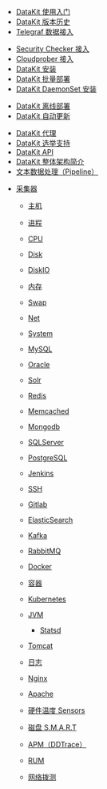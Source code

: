 - [DataKit 使用入门](datakit-how-to)
- [DataKit 版本历史](changelog)
- [Telegraf 数据接入](telegraf)
<!-- - [Prometheus 数据接入](prometheus) -->
- [Security Checker 接入](sec-checker)
- [Cloudprober 接入](cloudprober)
- [DataKit 安装](datakit-install)
- [DataKit 批量部署](datakit-batch-deploy)
- [DataKit DaemonSet 安装](datakit-daemonset-deploy)
<!-- - [DataKit Docker 安装](datakit-docker-install) -->
- [DataKit 离线部署](datakit-offline-install)
- [DataKit 自动更新](datakit-update-crontab)
<!-- - [Datakit 公网部署](datakit-on-public) -->
- [DataKit 代理](proxy)
- [DataKit 选举支持](election)
- [DataKit API](apis)
- [DataKit 整体架构简介](datakit-arch)
- [文本数据处理（Pipeline）](pipeline)
<!-- - [DataKit 支持的数据类型](datatypes) -->
<!-- - [DataWay](dataway) -->
- [采集器]()

  - [主机](hostobject)
  - [进程](host_processes)
  - [CPU](cpu)
  - [Disk](disk)
  - [DiskIO](diskio)
  - [内存](mem)
  - [Swap](swap)
  - [Net](net)
  - [System](system)

  - [MySQL](mysql)
  - [Oracle](oracle)
  - [Solr](solr)

  - [Redis](redis)
  - [Memcached](memcached)
  - [Mongodb](mongodb)
  - [SQLServer](sqlserver)
  - [PostgreSQL](postgresql)

  - [Jenkins](jenkins)
  - [SSH](ssh)
  - [Gitlab](gitlab)

  - [ElasticSearch](elasticsearch)
  - [Kafka](kafka)
  - [RabbitMQ](rabbitmq)

  - [Docker](docker)
  - [容器](container)
  - [Kubernetes](kubernetes)

  - [JVM](jvm)
	- [Statsd](statsd)
  - [Tomcat](tomcat)
  - [日志](logging)
  - [Nginx](nginx)
  - [Apache](apache)

  - [硬件温度 Sensors](sensors)
  - [磁盘 S.M.A.R.T](smart)

  - [APM（DDTrace）](ddtrace)
  - [RUM](rum)
  - [网络拨测](dialtesting)
